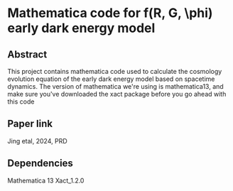 # Mathematica code for f(R, G, \phi) early dark energy model
## Abstract
This project contains mathematica code used to calculate the cosmology evolution equation of the early dark energy model based on spacetime dynamics.  The version of mathematica we're using is mathematica13, and make sure you've downloaded the xact package before you go ahead with this code 
## Paper link
Jing etal, 2024, PRD
## Dependencies
Mathematica 13
Xact_1.2.0
